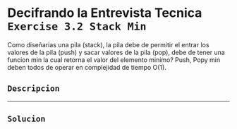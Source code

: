 # Decifrando la Entrevista Tecnica `Exercise 3.2 Stack Min`

Como diseñarias una pila (stack), la pila debe de permitir el entrar los valores de la pila (push) y sacar valores de la pila (pop), debe de tener una funcion min la cual retorna el valor del elemento minimo? Push, Popy min deben todos de operar en complejidad de tiempo O(1).

## `Descripcion`

---

## `Solucion`
